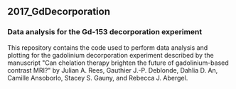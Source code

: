 ## 2017_GdDecorporation
### Data analysis for the Gd-153 decorporation experiment

This repository contains the code used to perform data analysis and plotting for the gadolinium decorporation experiment described by the manuscript "Can chelation therapy brighten the future of gadolinium-based contrast MRI?" by Julian A. Rees, Gauthier J.-P. Deblonde, Dahlia D. An, Camille Ansoborlo, Stacey S. Gauny, and Rebecca J. Abergel.  
